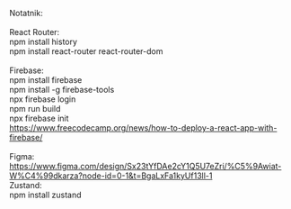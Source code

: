 Notatnik:<br>
<br>React Router: <br>
npm install history <br>
npm install react-router react-router-dom <br>
<br>Firebase: <br>
npm install firebase <br>
npm install -g firebase-tools <br>
npx firebase login <br>
npm run build <br>
npx firebase init <br>
https://www.freecodecamp.org/news/how-to-deploy-a-react-app-with-firebase/ <br>
<br> Figma: https://www.figma.com/design/Sx23tYfDAe2cY1Q5U7eZri/%C5%9Awiat-W%C4%99dkarza?node-id=0-1&t=BgaLxFa1kyUf13ll-1
<br>Zustand:
<br>npm install zustand
